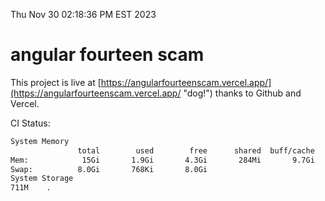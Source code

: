Thu Nov 30 02:18:36 PM EST 2023

# angular fourteen scam


This project is live at [https://angularfourteenscam.vercel.app/](https://angularfourteenscam.vercel.app/ "dog!") thanks to Github and Vercel.

CI Status: 

```bash
System Memory
               total        used        free      shared  buff/cache   available
Mem:            15Gi       1.9Gi       4.3Gi       284Mi       9.7Gi        13Gi
Swap:          8.0Gi       768Ki       8.0Gi
System Storage
711M	.
```
